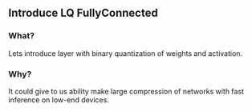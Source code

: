 ## Introduce LQ FullyConnected

### What?

Lets introduce layer with binary quantization of weights and activation.

### Why?

It could give to us ability make large compression of networks  with fast inference on low-end devices.

